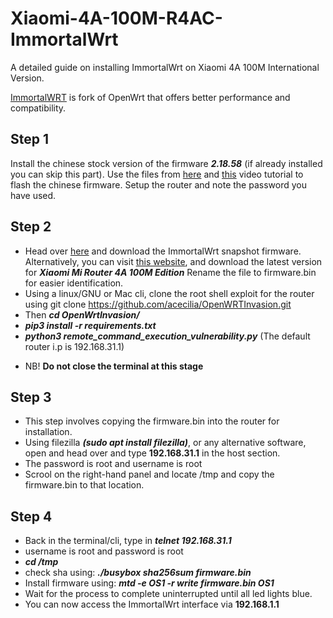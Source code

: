 # Xiaomi-4A-100M-R4AC-ImmortalWrt
A detailed guide on installing ImmortalWrt on Xiaomi 4A 100M International Version.

[ImmortalWRT](https://github.com/immortalwrt/immortalwrt) is fork of OpenWrt that offers better performance and compatibility.
## Step 1
Install the chinese stock version of the firmware ***2.18.58*** (if already installed you can skip this part). Use the files from [here](https://drive.google.com/drive/folders/1FVCrAYYcd9zHmXlEv1CZxXRrr1En4f0j?usp=share_link) and [this](https://www.youtube.com/watch?v=SLbkce-M2nE) video tutorial to flash the chinese firmware. Setup the router and note the password you have used.
## Step 2
* Head over [here](https://downloads.immortalwrt.org/releases/21.02.5/targets/ramips/mt76x8/immortalwrt-21.02.5-ramips-mt76x8-xiaomi_mi-router-4a-100m-squashfs-sysupgrade.bin) and download the ImmortalWrt snapshot firmware. Alternatively, you can visit [this website](https://firmware-selector.immortalwrt.org/), and download the latest version for ***Xiaomi Mi Router 4A 100M Edition*** Rename the file to firmware.bin for easier identification.
* Using a linux/GNU or Mac cli, clone the root shell exploit for the router using git clone https://github.com/acecilia/OpenWRTInvasion.git
* Then ***cd OpenWrtInvasion/***
* ***pip3 install -r requirements.txt***
* ***python3 remote_command_execution_vulnerability.py***
(The default router i.p is 192.168.31.1)
+ NB! **Do not close the terminal at this stage**
## Step 3
+ This step involves copying the firmware.bin into the router for installation.
+ Using filezilla ***(sudo apt install filezilla)***, or any alternative software, open and head over and type **192.168.31.1** in the host section.
+ The password is root and username is root
+ Scrool on the right-hand panel and locate /tmp and copy the firmware.bin to that location.
## Step 4
+ Back in the terminal/cli, type in ***telnet 192.168.31.1***
+ username is root and password is root
+ ***cd /tmp***
+ check sha using: ***./busybox sha256sum firmware.bin***
+ Install firmware using: ***mtd -e OS1 -r write firmware.bin OS1***
+ Wait for the process to complete uninterrupted until all led lights blue.
+ You can now access the ImmortalWrt interface via **192.168.1.1** 
